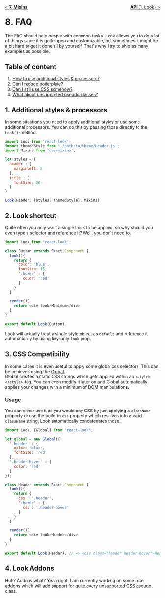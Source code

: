 <div style="float:left"><a href="Mixins.md">< <b>7. Mixins</b></a></div>
<div style="float:right"><a href="api/Look.md"><b>API</b> (1. Look) ></a></div>

# 8. FAQ
The FAQ should help people with common tasks. Look allows you to do a lot of things since it is quite open and customizable, but sometimes it might be a bit hard to get it done all by yourself. That's why I try to ship as many examples as possible.

## Table of content
1. [How to use additional styles & processors?](#1-additional-styles--processors)
2. [Can I reduce boilerplate?](#2-look-shortcut)
3. [Can I still use CSS somehow?](#3-css-compatibility)
4. [What about unsupported pseudo classes?](#4-look-addons)

## 1. Additional styles & processors
In some situations you need to apply additional styles or use some additional processors. You can do this by passing those directly to the `Look()`-method.

```javascript
import Look from 'react-look';
import themedStyle from './path/to/theme/Header.js';
import Mixins from 'dss-mixins';

let styles = {
  header : {
    marginLeft: 5
  },
  title : {
    fontSize: 20
  }
}

Look(Header, [styles, themedStyle], Mixins)
```

## 2. Look shortcut
Quite often you only want a single Look to be applied, so why should you even type a selector and reference it? Well, you don't need to.

```javascript
import Look from 'react-look';

class Button extends React.Component {
  look(){
    return {
      color: 'blue',
      fontSize: 15,
      ':hover' : {
        color: 'red'
      }
    }
  }
  
  render(){
    return <div look>Minimum</div>
  }
}

export default Look(Button)
```
Look will actually treat a single style object as `default` and reference it automatically by using key-only `look` prop.

## 3. CSS Compatibility
In some cases it is even useful to apply some global css selectors. This can be achieved using the [Global](api/Global.md).  <br>Global creates a static CSS strings which gets applied within an `<style></style>`-tag. You can even modify it later on and Global automatically applies your changes with a minimum of DOM manipulations.

### Usage
You can either use it as you would any CSS by just applying a `className` property or use the build-in `css` property which resolves into a valid `className` string. Look automatically concatenates those.
```javascript
import Look, {Global} from 'react-look';

let global = new Global({
  '.header' : {
    color: 'blue',
    fontSize: 'red'
  },
  '.header-hover' : {
    color: 'red'
  }
});

class Header extends React.Component {
  look(){
    return {
      css : '.header',
      ':hover' : {
        css : '.header-hover'
      }
    }
  }
  
  render(){
    return <div look>Header</div>
  }
}

export default Look(Header); // => <div class="header header-hover">Header</div>
```

## 4. Look Addons
Huh? Addons what? Yeah right, I am currently working on some nice addons which will add support for quite every unsupported CSS pseudo class. 